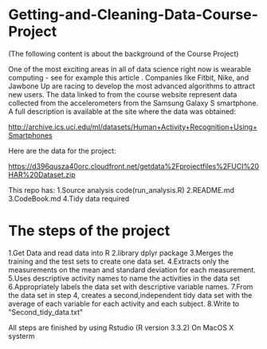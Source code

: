# Getting-and-Cleaning-Data-Course-Project

(The following content is about the background of the Course Project)

One of the most exciting areas in all of data science right now is wearable computing - see for example this article . Companies like Fitbit, Nike, and Jawbone Up are racing to develop the most advanced algorithms to attract new users. The data linked to from the course website represent data collected from the accelerometers from the Samsung Galaxy S smartphone. A full description is available at the site where the data was obtained:

http://archive.ics.uci.edu/ml/datasets/Human+Activity+Recognition+Using+Smartphones

Here are the data for the project:

https://d396qusza40orc.cloudfront.net/getdata%2Fprojectfiles%2FUCI%20HAR%20Dataset.zip

This repo has:
1.Source analysis code(run_analysis.R)
2.README.md
3.CodeBook.md
4.Tidy data required

# The steps of the project
1.Get Data and read data into R
2.library dplyr package
3.Merges the training and the test sets to create one data set.
4.Extracts only the measurements on the mean and standard deviation for each measurement.
5.Uses descriptive activity names to name the activities in the data set
6.Appropriately labels the data set with descriptive variable names.
7.From the data set in step 4, creates a second,independent tidy data set with the average of each variable for each activity and each subject.
8.Write to "Second_tidy_data.txt"

All steps are finished by using Rstudio (R version 3.3.2) On MacOS X systerm
